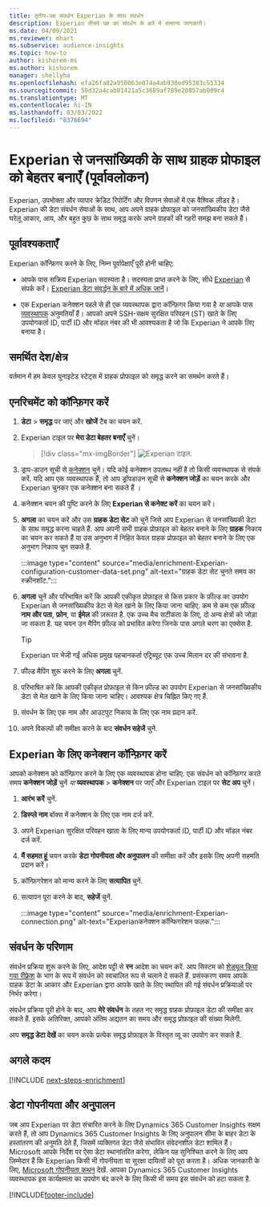```yaml
---
title: तृतीय-पक्ष संवर्धन Experian के साथ संवर्धन
description: Experian तीसरे पक्ष का संवर्धन के बारे में सामान्य जानकारी।
ms.date: 04/09/2021
ms.reviewer: mhart
ms.subservice: audience-insights
ms.topic: how-to
author: kishorem-ms
ms.author: kishorem
manager: shellyha
ms.openlocfilehash: efa26fa82a950063e074a4ab930ed95383c55334
ms.sourcegitcommit: 50d32a4cab01421a5c3689af789e20857ab009c4
ms.translationtype: MT
ms.contentlocale: hi-IN
ms.lasthandoff: 03/03/2022
ms.locfileid: "8376694"
---
```

# <a name="enrich-customer-profiles-with-demographics-from-experian-preview"></a>Experian से जनसांख्यिकी के साथ ग्राहक प्रोफाइल को बेहतर बनाएँ (पूर्वावलोकन)

Experian, उपभोक्ता और व्यापार क्रेडिट रिपोर्टिंग और विपणन सेवाओं में एक वैश्विक लीडर है। Experian की डेटा संवर्धन सेवाओं के साथ, आप अपने ग्राहक प्रोफाइल को जनसांख्यिकीय डेटा जैसे घरेलू आकार, आय, और बहुत कुछ के साथ समृद्ध करके अपने ग्राहकों की गहरी समझ बना सकते हैं।

## <a name="prerequisites"></a>पूर्वावश्यकताएँ

Experian कॉन्फ़िगर करने के लिए, निम्न पूर्वापेक्षाएँ पूरी होनी चाहिए:

- आपके पास सक्रिय Experian सदस्यता है। सदस्यता प्राप्त करने के लिए, सीधे [Experian](https://www.experian.com/marketing-services/contact) से संपर्क करें। [Experian डेटा संवर्द्धन के बारे में अधिक जानें](https://www.experian.com/marketing-services/microsoft?cmpid=ems_web_mci_cdppage)।

- एक Experian कनेक्शन पहले से ही एक व्यवस्थापक द्वारा कॉन्फ़िगर किया गया है *या* आपके पास [व्यवस्थापक](permissions.md#admin) अनुमतियाँ हैं। आपको अपने SSH-सक्षम सुरक्षित परिवहन (ST) खाते के लिए उपयोगकर्ता ID, पार्टी ID और मॉडल नंबर की भी आवश्यकता है जो कि Experian ने आपके लिए बनाया है।

## <a name="supported-countriesregions"></a>समर्थित देश/क्षेत्र

वर्तमान में हम केवल युनाइटेड स्टेट्स में ग्राहक प्रोफाइल को समृद्ध करने का समर्थन करते हैं।

## <a name="configure-the-enrichment"></a>एनरिचमेंट को कॉन्फ़िगर करें

1. **डेटा** > **समृद्ध** पर जाएं और **खोजें** टैब का चयन करें.

1. Experian टाइल पर **मेरा डेटा बेहतर बनाएँ** चुनें।

   > [!div class="mx-imgBorder"]
   > ![Experian टाइल.](media/experian-tile.png "Experian टाइल")
   > 

1. ड्राप-डाउन सूची से [कनेक्शन](connections.md) चुनें। यदि कोई कनेक्शन उपलब्ध नहीं है तो किसी व्यवस्थापक से संपर्क करें. यदि आप एक व्यवस्थापक हैं, तो आप ड्रॉपडाउन सूची से **कनेक्शन जोड़ें** का चयन करके और Experian चुनकर एक कनेक्शन बना सकते हैं । 

1. कनेक्शन चयन की पुष्टि करने के लिए **Experian से कनेक्ट करें** का चयन करें।

1.  **अगला** का चयन करें और उस **ग्राहक डेटा सेट** को चुनें जिसे आप Experian से जनसांख्यिकी डेटा के साथ समृद्ध करना चाहते हैं. आप अपनी सभी ग्राहक प्रोफ़ाइल को बेहतर बनाने के लिए **ग्राहक** निकाय का चयन कर सकते हैं या उस अनुभाग में निहित केवल ग्राहक प्रोफ़ाइल को बेहतर बनाने के लिए एक अनुभाग निकाय चुन सकते हैं.

    :::image type="content" source="media/enrichment-Experian-configuration-customer-data-set.png" alt-text="ग्राहक डेटा सेट चुनते समय का स्क्रीनशॉट.":::

1. **अगला** चुनें और परिभाषित करें कि आपकी एकीकृत प्रोफ़ाइल से किस प्रकार के फ़ील्ड का उपयोग Experian से जनसांख्यिकीय डेटा से मेल खाने के लिए किया जाना चाहिए. कम से कम एक फ़ील्ड **नाम और पता**, **फ़ोन**, या **ईमेल** की ज़रूरत है. एक उच्च मैच सटीकता के लिए, दो अन्य क्षेत्रों को जोड़ा जा सकता है. यह चयन उन मैपिंग फ़ील्ड को प्रभावित करेगा जिनके पास अगले चरण का एक्सेस है.

    > [!TIP]
    > Experian पर भेजी गईं अधिक प्रमुख पहचानकर्ता एट्रिब्यूट एक उच्च मिलान दर की संभावना है.

1. फील्ड मैपिंग शुरू करने के लिए **अगला** चुनें.

1. परिभाषित करें कि आपकी एकीकृत प्रोफ़ाइल से किन फ़ील्ड का उपयोग Experian से जनसांख्यिकीय डेटा से मेल खाने के लिए किया जाना चाहिए। आवश्यक क्षेत्र चिह्नित किए गए हैं.

1. संवर्धन के लिए एक नाम और आउटपुट निकाय के लिए एक नाम प्रदान करें.

1. अपने विकल्पों की समीक्षा करने के बाद **संवर्धन सहेजें** चुनें.

## <a name="configure-the-connection-for-experian"></a>Experian के लिए कनेक्शन कॉन्फ़िगर करें 

आपको कनेक्शन को कॉन्फ़िगर करने के लिए एक व्यवस्थापक होना चाहिए. एक संवर्धन को कॉन्फ़िगर करते समय **कनेक्शन जोड़ें** चुनें *या* **व्यवस्थापक** > **कनेक्शन** पर जाएँ और Experian टाइल पर **सेट अप** चुनें।

1. **आरंभ करें** चुनें.

1. **डिस्प्ले नाम** बॉक्स में कनेक्शन के लिए एक नाम दर्ज करें.

1. अपने Experian सुरक्षित परिवहन खाता के लिए मान्य उपयोगकर्ता ID, पार्टी ID और मॉडल नंबर दर्ज करें.

1. **मैं सहमत हूं** चयन करके **डेटा गोपनीयता और अनुपालन** की समीक्षा करें और इसके लिए अपनी सहमति प्रदान करें।

1. कॉन्फ़िगरेशन को मान्य करने के लिए **सत्यापित** चुनें.

1. सत्यापन पूरा करने के बाद, **सहेजें** चुनें.
   
   :::image type="content" source="media/enrichment-Experian-connection.png" alt-text="Experianकनेक्शन कॉन्फिगरेशन फलक.":::

## <a name="enrichment-results"></a>संवर्धन के परिणाम

संवर्धन प्रक्रिया शुरू करने के लिए, आदेश पट्टी से **रन** आदेश का चयन करें. आप सिस्टम को [शेड्यूल किया गया रीफ़्रेश](system.md#schedule-tab) के भाग के रूप में संवर्धन को स्वचालित रूप से चलाने दे सकते हैं. प्रसंस्करण समय आपके ग्राहक डेटा के आकार और Experian द्वारा आपके खाते के लिए स्थापित की गई संवर्धन प्रक्रियाओं पर निर्भर करेगा।

संवर्धन प्रक्रिया पूरी होने के बाद, आप **मेरे संवर्धन** के तहत नए समृद्ध ग्राहक प्रोफ़ाइल डेटा की समीक्षा कर सकते हैं. इसके अतिरिक्त, आपको अंतिम अद्यतन का समय और समृद्ध प्रोफ़ाइल की संख्या मिलेगी.

आप **समृद्ध डेटा देखें** का चयन करके प्रत्येक समृद्ध प्रोफ़ाइल के विस्तृत व्यू का उपयोग कर सकते हैं.

## <a name="next-steps"></a>अगले कदम

[!INCLUDE [next-steps-enrichment](../includes/next-steps-enrichment.md)]

## <a name="data-privacy-and-compliance"></a>डेटा गोपनीयता और अनुपालन

जब आप Experian पर डेटा संचारित करने के लिए Dynamics 365 Customer Insights सक्षम करते हैं, तो आप Dynamics 365 Customer Insights के लिए अनुपालन सीमा के बाहर डेटा के हस्तांतरण की अनुमति देते हैं, जिसमें व्यक्तिगत डेटा जैसे संभावित संवेदनशील डेटा शामिल हैं। Microsoft आपके निर्देश पर ऐसा डेटा स्थानांतरित करेगा, लेकिन यह सुनिश्चित करने के लिए आप ज़िम्मेदार हैं कि Experian किसी भी गोपनीयता या सुरक्षा दायित्वों को पूरा करता है। अधिक जानकारी के लिए, [Microsoft गोपनीयता कथन](https://go.microsoft.com/fwlink/?linkid=396732) देखें.
आपका Dynamics 365 Customer Insights व्यवस्थापक इस कार्यक्षमता का उपयोग बंद करने के लिए किसी भी समय इस संवर्धन को हटा सकता है.


[!INCLUDE[footer-include](../includes/footer-banner.md)]
